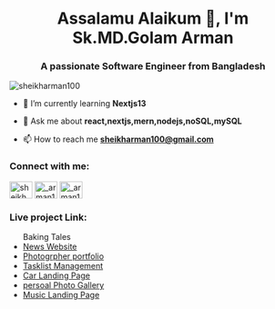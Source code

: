 <h1 align="center">Assalamu Alaikum 👋, I'm Sk.MD.Golam Arman</h1>
<h3 align="center">A passionate Software Engineer from Bangladesh</h3>

<p align="left"> <img src="https://komarev.com/ghpvc/?username=sheikharman100&label=Profile%20views&color=0e75b6&style=flat" alt="sheikharman100" /> </p>

- 🌱 I’m currently learning **Nextjs13**

- 💬 Ask me about **react,nextjs,mern,nodejs,noSQL,mySQL**

- 📫 How to reach me **sheikharman100@gmail.com**

<h3 align="left">Connect with me:</h3>
<p align="left">
<a href="https://fb.com/sheikh arman" target="blank"><img align="center" src="https://raw.githubusercontent.com/rahuldkjain/github-profile-readme-generator/master/src/images/icons/Social/facebook.svg" alt="sheikh arman" height="30" width="40" /></a>
<a href="https://instagram.com/_arman100__" target="blank"><img align="center" src="https://raw.githubusercontent.com/rahuldkjain/github-profile-readme-generator/master/src/images/icons/Social/instagram.svg" alt="_arman100__" height="30" width="40" /></a>
<a href="https://www.linkedin.com/in/sheikharman100/" target="blank"><img align="center" src="https://cdn.jsdelivr.net/npm/simple-icons@3.0.1/icons/linkedin.svg" alt="_arman100__" height="30" width="40" /></a>
</p>
</p>
<h3 align="left">Live project Link:</h3>
<ul align="left>

  - ⬇⬇⬇
  <li><a href="https://baking-tales-v2.vercel.app">Baking Tales</a></li>
  <li><a href="https://news-journal-kcez.vercel.app">News Website</a></li>
  <li><a href="https://photographer-portfolio-six.vercel.app">Photogrpher portfolio</a></li>
  <li><a href="https://task-list-mern-app.vercel.app">Tasklist Management</a></li>
  <li><a href="https://superb-pixie-9d1a7d.netlify.app/">Car Landing Page</a></li>
  <li><a href="https://photo-gallery-two-iota.vercel.app/">persoal Photo Gallery</a></li>
  <li><a href="https://music-project-flame.vercel.app/">Music Landing Page</a></li>
  
      
</ul>


